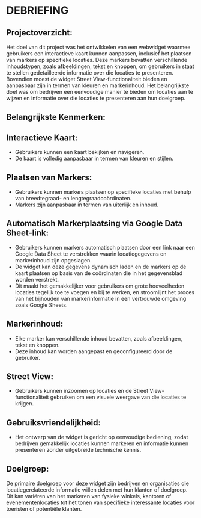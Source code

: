# DEBRIEFING

## Projectoverzicht:
Het doel van dit project was het ontwikkelen van een webwidget waarmee gebruikers een interactieve kaart kunnen aanpassen, inclusief het plaatsen van markers op specifieke locaties. 
Deze markers bevatten verschillende inhoudstypen, zoals afbeeldingen, tekst en knoppen, om gebruikers in staat te stellen gedetailleerde informatie over die locaties te presenteren. 
Bovendien moest de widget Street View-functionaliteit bieden en aanpasbaar zijn in termen van kleuren en markerinhoud. 
Het belangrijkste doel was om bedrijven een eenvoudige manier te bieden om locaties aan te wijzen en informatie over die locaties te presenteren aan hun doelgroep.

## Belangrijkste Kenmerken:

## Interactieve Kaart:
* Gebruikers kunnen een kaart bekijken en navigeren.
* De kaart is volledig aanpasbaar in termen van kleuren en stijlen.

## Plaatsen van Markers:
* Gebruikers kunnen markers plaatsen op specifieke locaties met behulp van breedtegraad- en lengtegraadcoördinaten.
* Markers zijn aanpasbaar in termen van uiterlijk en inhoud.

## Automatisch Markerplaatsing via Google Data Sheet-link:
* Gebruikers kunnen markers automatisch plaatsen door een link naar een Google Data Sheet te verstrekken waarin locatiegegevens en markerinhoud zijn opgeslagen.
* De widget kan deze gegevens dynamisch laden en de markers op de kaart plaatsen op basis van de coördinaten die in het gegevensblad worden verstrekt.
* Dit maakt het gemakkelijker voor gebruikers om grote hoeveelheden locaties tegelijk toe te voegen en bij te werken, en stroomlijnt het proces van het bijhouden van markerinformatie in een vertrouwde omgeving zoals Google Sheets.

## Markerinhoud:
* Elke marker kan verschillende inhoud bevatten, zoals afbeeldingen, tekst en knoppen.
* Deze inhoud kan worden aangepast en geconfigureerd door de gebruiker.

## Street View:
* Gebruikers kunnen inzoomen op locaties en de Street View-functionaliteit gebruiken om een visuele weergave van die locaties te krijgen.

## Gebruiksvriendelijkheid:
* Het ontwerp van de widget is gericht op eenvoudige bediening, zodat bedrijven gemakkelijk locaties kunnen markeren en informatie kunnen presenteren zonder uitgebreide technische kennis.

## Doelgroep:
De primaire doelgroep voor deze widget zijn bedrijven en organisaties die locatiegerelateerde informatie willen delen met hun klanten of doelgroep. 
Dit kan variëren van het markeren van fysieke winkels, kantoren of evenementenlocaties tot het tonen van specifieke interessante locaties voor toeristen of potentiële klanten.

